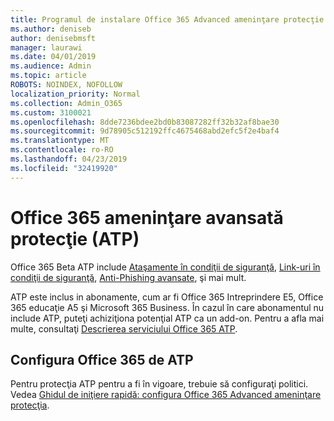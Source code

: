 ```yaml
---
title: Programul de instalare Office 365 Advanced ameninţare protecţie (ATP)
ms.author: deniseb
author: denisebmsft
manager: laurawi
ms.date: 04/01/2019
ms.audience: Admin
ms.topic: article
ROBOTS: NOINDEX, NOFOLLOW
localization_priority: Normal
ms.collection: Admin_O365
ms.custom: 3100021
ms.openlocfilehash: 8dde7236bdee2bd0b83087282ff32b32af8bae30
ms.sourcegitcommit: 9d78905c512192ffc4675468abd2efc5f2e4baf4
ms.translationtype: MT
ms.contentlocale: ro-RO
ms.lasthandoff: 04/23/2019
ms.locfileid: "32419920"
---
```

# <a name="office-365-advanced-threat-protection-atp"></a>Office 365 ameninţare avansată protecţie (ATP)

Office 365 Beta ATP include [Ataşamente în condiţii de siguranţă](https://docs.microsoft.com/office365/securitycompliance/atp-safe-attachments), [Link-uri în condiţii de siguranţă](https://docs.microsoft.com/office365/securitycompliance/atp-safe-links), [Anti-Phishing avansate](https://docs.microsoft.com/office365/securitycompliance/atp-anti-phishing), şi mai mult. 

ATP este inclus in abonamente, cum ar fi Office 365 Intreprindere E5, Office 365 educaţie A5 şi Microsoft 365 Business. În cazul în care abonamentul nu include ATP, puteţi achiziţiona potenţial ATP ca un add-on. Pentru a afla mai multe, consultaţi [Descrierea serviciului Office 365 ATP](https://docs.microsoft.com/office365/servicedescriptions/office-365-advanced-threat-protection-service-description).

## <a name="set-up-office-365-atp"></a>Configura Office 365 de ATP

Pentru protecţia ATP pentru a fi în vigoare, trebuie să configuraţi politici. Vedea [Ghidul de iniţiere rapidă: configura Office 365 Advanced ameninţare protecţia](https://docs.microsoft.com/office365/securitycompliance/checklist-atp-setup).

